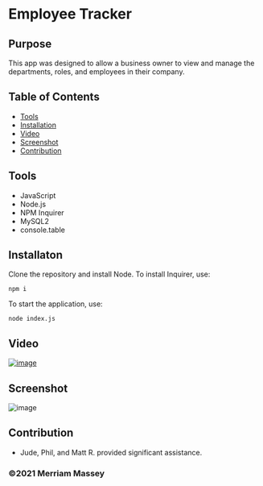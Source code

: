 # Employee Tracker

## Purpose

This app was designed to allow a business owner to view and manage the departments, roles, and employees in their company.

## Table of Contents
* [Tools](#tools)
* [Installation](#installation)
* [Video](#video)
* [Screenshot](#screenshot)
* [Contribution](#contribution)

## Tools

- JavaScript
- Node.js
- NPM Inquirer
- MySQL2
- console.table

## Installaton
Clone the repository and install Node. To install Inquirer, use:

`npm i`

To start the application, use:

`node index.js`

## Video

[![image](https://user-images.githubusercontent.com/77468612/116026959-93875080-a608-11eb-8a78-8eb94997e0f0.png)](https://youtu.be/PFOQxOQ3AT4 "Video of functionality")

## Screenshot

![image](https://user-images.githubusercontent.com/77468612/116026959-93875080-a608-11eb-8a78-8eb94997e0f0.png)

## Contribution

- Jude, Phil, and Matt R. provided significant assistance.

### ©️2021 Merriam Massey
